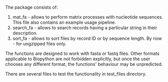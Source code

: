The package consists of:
1. mat_fa - allows to perform matrix processes with nucleotide sequences. This file also contains an example usage pipeline.
2. search_fa - allows to search records having a particular string in their description.
3. sort_fa - allows to sort files by record ID or by sequence length. By now - for ungzipped files only.

The functions are designed to work with fasta or fastq files. Other formats applicable to Biopython are not forbidden explicitly, but once the user chooses any different format, the functions' behaviour may be unpredicted.

There are several files to test the functionality in test_files directory.